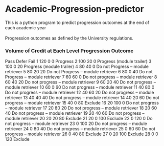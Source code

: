 # Academic-Progression-predictor
This is a python program to predict progression outcomes at the end of each academic year <br><br> 
Progression outcomes as defined by the University regulations.<br>

### Volume of Credit at Each Level                          Progression Outcome<br>
   Pass    Defer      Fail 
1   120 0 0 Progress 
2 100 20 0 Progress (module trailer) 
3 100 0 20 Progress (module trailer) 
4 80 40 0 Do not Progress – module retriever 
5 80 20 20 Do not Progress – module retriever 
6 80 0 40 Do not Progress – module retriever 
7 60 60 0 Do not progress – module retriever 
8 60 40 20 Do not progress – module retriever 
9 60 20 40 Do not progress – module retriever 
10 60 0 60 Do not progress – module retriever 
11 40 80 0 Do not progress – module retriever 
12 40 60 20 Do not progress – module retriever 
13 40 40 40 Do not progress – module retriever 
14 40 20 60 Do not progress – module retriever 
15 40 0 80 Exclude 
16 20 100 0 Do not progress – module retriever 
17 20 80 20 Do not progress – module retriever 
18 20 60 40 Do not progress – module retriever 
19 20 40 60 Do not progress – module retriever 
20 20 20 80 Exclude 
21 20 0 100 Exclude 
22 0 120 0 Do not progress – module retriever 
23 0 100 20 Do not progress – module retriever 
24 0 80 40 Do not progress – module retriever 
25 0 60 60 Do not progress – module retriever 
26 0 40 80 Exclude 
27 0 20 100 Exclude 
28 0 0 120 Exclude